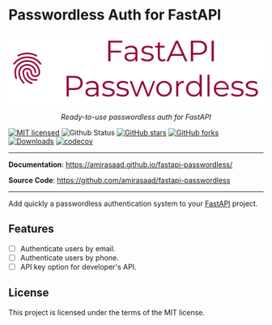 # Passwordless Auth for FastAPI
<p align="center">
  <img src="https://raw.githubusercontent.com/amirasaad/fastapi-passwordless/main/logo.png?sanitize=true" alt="FastAPI Passwordless">
</p>

<p align="center">
    <em>Ready-to-use passwordless auth for FastAPI </em>
</p>

[![MIT licensed](https://img.shields.io/badge/License-MIT-yellow.svg)](https://raw.githubusercontent.com/amirasaad/fastapi-passwordless/main/LICENSE)
![Github Status](https://github.com/amirasaad/fastapi-passwordless/workflows/.github/workflows/build.yml/badge.svg)
[![GitHub stars](https://img.shields.io/github/stars/amirasaad/fastapi-passwordless.svg)](https://github.com/amirasaad/fastapi-passwordless/stargazers)
[![GitHub forks](https://img.shields.io/github/forks/amirasaad/fastapi-passwordless.svg)](https://github.com/amirasaad/fastapi-passwordless/network)
[![Downloads](https://pepy.tech/badge/fastapi_passwordless)](https://pepy.tech/project/fastapi_passwordless)
[![codecov](https://codecov.io/gh/amirasaad/fastapi-passwordless/branch/main/graph/badge.svg?token=9OVS4DCUID)](https://codecov.io/gh/amirasaad/fastapi-passwordless)

---

**Documentation**: <a href="https://amirasaad.github.io/fastapi-passwordless/" target="_blank">https://amirasaad.github.io/fastapi-passwordless/</a>

**Source Code**: <a href="https://github.com/amirasaad/fastapi-passwordless" target="_blank">https://github.com/amirasaad/fastapi-passwordless</a>

---

Add quickly a passwordless authentication system to your [FastAPI](https://fastapi.tiangolo.com/) project.

## Features
* [ ] Authenticate users by email.
* [ ] Authenticate users by phone.
* [ ] API key option for developer's API.

## License

This project is licensed under the terms of the MIT license.